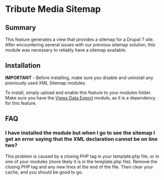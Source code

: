 # Tribute Media Sitemap

## Summary

This feature generates a view that provides a sitemap for a Drupal 7 site. After encountering several issues with our previous sitemap solution, this module was necessary to reliably have a sitemap available.

## Installation

**IMPORTANT** - Before installing, make sure you disable and uninstall any previously used XML Sitemap modules.

To install, simply upload and enable this feature to your modules folder. Make sure you have the [Views Data Export](https://www.drupal.org/project/views_data_export) module, as it is a dependency for this feature.

## FAQ

### I have installed the module but when I go to see the sitemap I get an error saying that the XML declaration cannot be on line two?

This problem is caused by a closing PHP tag in your template.php file, or in one of your modules (more likely it is in the template.php file). Remove the closing PHP tag and any new lines at the end of the file. Then clear your cache, and you should be good to go.
